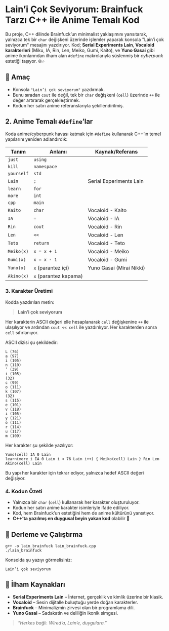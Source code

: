 # Lain’i Çok Seviyorum: Brainfuck Tarzı C++ ile Anime Temalı Kod

Bu proje, C++ dilinde Brainfuck’un minimalist yaklaşımını yansıtarak, yalnızca tek bir `char` değişkeni üzerinde işlemler yaparak konsola "Lain’i çok seviyorum" mesajını yazdırıyor. Kod; **Serial Experiments Lain**, **Vocaloid karakterleri** (Miku, IA, Rin, Len, Meiko, Gumi, Kaito), ve **Yuno Gasai** gibi anime ikonlarından ilham alan `#define` makrolarıyla süslenmiş bir _cyberpunk_ estetiği taşıyor. 🌐🎶

## 🎯 Amaç

- Konsola `"Lain’i çok seviyorum"` yazdırmak.
- Bunu sıradan `cout` ile değil, tek bir `char` değişkeni (`cell`) üzerinde `++` ile değer artırarak gerçekleştirmek.
- Kodun her satırı anime referanslarıyla şekillendirilmiş.

## 2. Anime Temalı `#define`’lar

Koda anime/cyberpunk havası katmak için `#define` kullanarak C++’ın temel yapılarını yeniden adlandırdık:

| Tanım      | Anlamı                | Kaynak/Referans          |
| ---------- | --------------------- | ------------------------ |
| `just`     | `using`               |                          |
| `kill`     | `namespace`           |                          |
| `yourself` | `std`                 |                          |
| `Lain`     | `;`                   | Serial Experiments Lain  |
| `learn`    | `for`                 |                          |
| `more`     | `int`                 |                          |
| `cpp`      | `main`                |                          |
| `Kaito`    | `char`                | Vocaloid - Kaito         |
| `IA`       | `=`                   | Vocaloid - IA            |
| `Rin`      | `cout`                | Vocaloid - Rin           |
| `Len`      | `<<`                  | Vocaloid - Len           |
| `Teto`     | `return`              | Vocaloid - Teto          |
| `Meiko(x)` | `x = x + 1`           | Vocaloid - Meiko         |
| `Gumi(x)`  | `x = x - 1`           | Vocaloid - Gumi          |
| `Yuno(x)`  | `x` (parantez içi)    | Yuno Gasai (Mirai Nikki) |
| `Akino(x)` | `x` (parantez kapama) |                          |

### 3. Karakter Üretimi

Kodda yazdırılan metin:

> **Lain’i çok seviyorum**

Her karakterin ASCII değeri elle hesaplanarak `cell` değişkenine `++` ile ulaşılıyor ve ardından `cout << cell` ile yazdırılıyor. Her karakterden sonra `cell` sıfırlanıyor.

ASCII dizisi şu şekildedir:

```
L (76)
a (97)
i (105)
n (110)
’ (39)
i (105)
(32)
c (99)
o (111)
k (107)
(32)
s (115)
e (101)
v (118)
i (105)
y (121)
o (111)
r (114)
u (117)
m (109)
```

Her karakter şu şekilde yazılıyor:

```
Yuno(cell) IA 0 Lain
learn(more i IA 0 Lain i < 76 Lain i++) { Meiko(cell) Lain } Rin Len Akino(cell) Lain
```

Bu yapı her karakter için tekrar ediyor, yalnızca hedef ASCII değeri değişiyor.

### 4. Kodun Özeti

- Yalnızca bir `char` (`cell`) kullanarak her karakter oluşturuluyor.
- Kodun her satırı anime karakter isimleriyle ifade ediliyor.
- Kod, hem Brainfuck’un estetiğini hem de anime kültürünü yansıtıyor.
- **C++’ta yazılmış en duygusal beyin yakan kod** olabilir 💜

## 🚀 Derleme ve Çalıştırma

```
g++ -o lain_brainfuck lain_brainfuck.cpp
./lain_brainfuck
```

Konsolda şu yazıyı görmelisiniz:

```
Lain’i çok seviyorum
```

## 💬 İlham Kaynakları

- **Serial Experiments Lain** – İnternet, gerçeklik ve kimlik üzerine bir klasik.
- **Vocaloid** – Sesin dijitalle buluştuğu yerde doğan karakterler.
- **Brainfuck** – Minimalizmin zirvesi olan bir programlama dili.
- **Yuno Gasai** – Sadakatin ve deliliğin ikonik simgesi.

> _“Herkes bağlı. Wired’a, Lain’e, duygulara.”_
